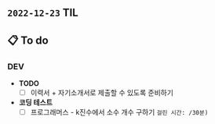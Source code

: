 ## `2022-12-23` TIL

## 📋 To do

### DEV

+ **TODO**
  + [ ] 이력서 + 자기소개서로 제출할 수 있도록 준비하기

+ **코딩 테스트**
  + [ ] 프로그래머스 - k진수에서 소수 개수 구하기 `걸린 시간: /30분)`